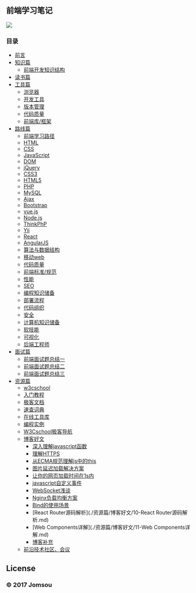 ## 前端学习笔记
![](https://camo.githubusercontent.com/f1356357066225b53275ab0f52c9fd89eb5f030b/687474703a2f2f7777312e73696e61696d672e636e2f6c617267652f36363130313035306a7731663766347966397863766a32316a6b313131776b392e6a7067)
### 目录
 - [前言](./前言/前言.md)
 - [知识篇](./知识篇/知识篇.md)
   - [前端开发知识结构](./知识篇/知识篇.md)
 - [读书篇](./读书篇/读书篇.md)
 - [工具篇](./工具篇/工具篇.md)
   - [浏览器](浏览器.md)
   - [开发工具](开发工具.md)
   - [版本管理](版本管理.md)
   - [代码质量](代码质量.md)
   - [前端库/框架](前端库、框架.md)
 - [路线篇](./路线篇/路线篇.md)
   - [前端学习路径](./路线篇/前端学习路径.md)
	- [HTML](./路线篇/HTML学习记/HTML学习记.md)
	- [CSS](./路线篇/CSS读书记/CSS学习总结.md)
	- [JavaScript](./路线篇/JavaScript/JS知识汇总.md)
	- [DOM]()
	- [jQuery]()
	- [CSS3]()
	- [HTML5]()
	- [PHP]()
	- [MySQL]()
	- [Ajax]()
	- [Bootstrap]()
	- [vue.js]()
	- [Node.js]()
	- [ThinkPhP]()
	- [Yii]()
	- [React]()
	- [AngularJS]()
	- [算法与数据结构]() 
	- [移动web](移动Web.md) 
	- [代码质量](./工具篇/代码质量.md) 
	- [前端标准/规范](./路线篇/前端标准、规范.md)
	- [性能](./路线篇/性能.md)
	- [SEO]()
	- [编程知识储备](./路线篇/编程知识储备.md)
	- [部署流程](./路线篇/部署流程.md)
	- [代码组织](./路线篇/代码组织.md)
	- [安全](./路线篇/安全.md)
	- [计算机知识储备](./路线篇/计算机知识储备.md)
	- [软技能](./路线篇/软技能.md)
	- [可视化](./路线篇/可视化.md)
	- [后端工程师](./路线篇/后端工程师.md)
 - [面试篇](./面试篇/面试篇.md)
    - [前端面试题总结一](./面试篇/前端面试题总结一)
    - [前端面试题总结二](./面试篇/前端面试题总结二)
    - [前端面试题总结三](./面试篇/前端面试题总结三.md)
 - [资源篇](./资源篇/资源篇.md)
    - [w3cschool](https://www.w3cschool.cn) 
    - [入门教程](https://www.w3cschool.cn/tutorial)
    - [极客文档](https://www.w3cschool.cn/manual)
    - [速查词典](https://www.w3cschool.cn/dict/)
    - [在线工具库](https://123.w3cschool.cn/webtools)
    - [编程实例](https://www.w3cschool.cn/examples)
    - [W3Cschool极客导航](https://123.w3cschool.cn)
	- [博客好文](./资源篇/博客好文/博客好文.md)
		- [深入理解javascript函数](./资源篇/博客好文/01-深入理解javascript函数.md)
		- [理解HTTPS](./资源篇/博客好文/02-理解HTTPS.md)
		- [从ECMA规范理解js中的this](./资源篇/博客好文/03-从ECMA规范理解js中的this.md)
		- [图片延迟加载解决方案](./资源篇/博客好文/04-图片延迟加载解决方案.md)
		- [让你的网页加载时间在1s内](./资源篇/博客好文/05-让你的网页加载时间在1s内.md)
		- [javascript自定义事件](./资源篇/博客好文/06-javascript自定义事件.md)
		- [WebSocket浅谈](./资源篇/博客好文/07-WebSocket浅谈.md)
		- [Nginx负载均衡方案](./资源篇/博客好文/08-Nginx负载均衡方案.md)
		- [Bind的使用场景](./资源篇/博客好文/09-Bind的使用场景.md)
		- [React Router源码解析](./资源篇/博客好文/10-React Router源码解析.md)
		- [Web Components详解](./资源篇/博客好文/11-Web Components详解.md)
		- [博客补充](./资源篇/博客补充.md)
    - [前沿技术社区、会议](前沿技术社区、会议.md)
## License

### © 2017 Jomsou